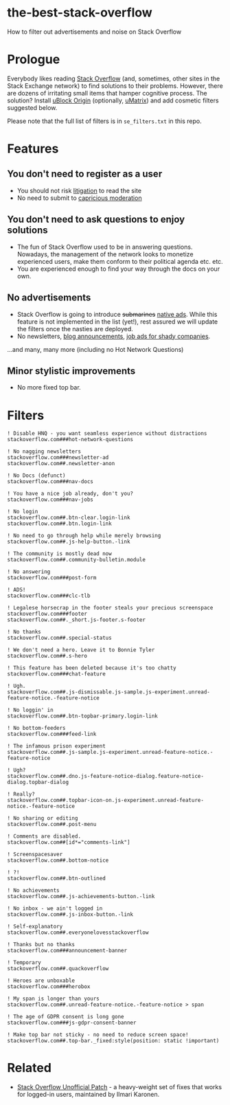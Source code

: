 # the-best-stack-overflow
How to filter out advertisements and noise on Stack Overflow

# Prologue

Everybody likes reading [Stack Overflow](https://stackoverflow.com) (and, sometimes, other sites in the Stack Exchange network) to find solutions to their problems. However, there are dozens of irritating small items that hamper cognitive process. The solution? Install [uBlock Origin](https://github.com/gorhill/uBlock/releases) (optionally, [uMatrix](https://github.com/gorhill/uMatrix/releases)) and add cosmetic filters suggested below.

Please note that the full list of filters is in `se_filters.txt` in this repo.

# Features

## You don't need to register as a user

* You should not risk [litigation](https://meta.stackexchange.com/questions/309746/a-new-2018-update-to-our-terms-of-service-is-here?noredirect=1) to read the site
* No need to submit to [capricious moderation](https://meta.stackoverflow.com/questions/368079/why-was-my-comment-removed-from-this-question?noredirect=1)

## You don't need to ask questions to enjoy solutions

* The fun of Stack Overflow used to be in answering questions. Nowadays, the management of the network looks to monetize experienced users, make them conform to their political agenda etc. etc.
* You are experienced enough to find your way through the docs on your own.

## No advertisements

* Stack Overflow is going to introduce ~~submarines~~ [native ads](https://meta.stackoverflow.com/questions/368378). While this feature is not implemented in the list (yet!), rest assured we will update the filters once the nasties are deployed.
* No newsletters, [blog announcements](https://stackoverflow.blog/2018/04/26/stack-overflow-isnt-very-welcoming-its-time-for-that-to-change/), [job ads for shady companies](https://meta.stackoverflow.com/questions/332037/so-careers-should-stop-accepting-business-from-predatory-employers).

...and many, many more (including no Hot Network Questions)

## Minor stylistic improvements

* No more fixed top bar.

# Filters

```
! Disable HNQ - you want seamless experience without distractions 
stackoverflow.com###hot-network-questions

! No nagging newsletters
stackoverflow.com###newsletter-ad
stackoverflow.com##.newsletter-anon

! No Docs (defunct)
stackoverflow.com###nav-docs

! You have a nice job already, don't you?
stackoverflow.com###nav-jobs

! No login
stackoverflow.com##.btn-clear.login-link
stackoverflow.com##.btn.login-link

! No need to go through help while merely browsing
stackoverflow.com##.js-help-button.-link

! The community is mostly dead now
stackoverflow.com##.community-bulletin.module

! No answering
stackoverflow.com###post-form

! ADS!
stackoverflow.com###clc-tlb

! Legalese horsecrap in the footer steals your precious screenspace
stackoverflow.com###footer
stackoverflow.com##._short.js-footer.s-footer

! No thanks
stackoverflow.com##.special-status

! We don't need a hero. Leave it to Bonnie Tyler
stackoverflow.com##.s-hero

! This feature has been deleted because it's too chatty
stackoverflow.com###chat-feature

! Ugh.
stackoverflow.com##.js-dismissable.js-sample.js-experiment.unread-feature-notice.-feature-notice

! No loggin' in
stackoverflow.com##.btn-topbar-primary.login-link

! No bottom-feeders
stackoverflow.com###feed-link

! The infamous prison experiment
stackoverflow.com##.js-sample.js-experiment.unread-feature-notice.-feature-notice

! Ugh?
stackoverflow.com##.dno.js-feature-notice-dialog.feature-notice-dialog.topbar-dialog

! Really?
stackoverflow.com##.topbar-icon-on.js-experiment.unread-feature-notice.-feature-notice

! No sharing or editing
stackoverflow.com##.post-menu

! Comments are disabled.
stackoverflow.com##[id*="comments-link"]

! Screenspacesaver
stackoverflow.com##.bottom-notice

! ?!
stackoverflow.com##.btn-outlined

! No achievements
stackoverflow.com##.js-achievements-button.-link

! No inbox - we ain't logged in
stackoverflow.com##.js-inbox-button.-link

! Self-explanatory
stackoverflow.com##.everyonelovesstackoverflow

! Thanks but no thanks
stackoverflow.com###announcement-banner

! Temporary
stackoverflow.com##.quackoverflow

! Heroes are unboxable
stackoverflow.com###herobox

! My span is longer than yours
stackoverflow.com##.unread-feature-notice.-feature-notice > span

! The age of GDPR consent is long gone
stackoverflow.com###js-gdpr-consent-banner

! Make top bar not sticky - no need to reduce screen space!
stackoverflow.com##.top-bar._fixed:style(position: static !important)
```

# Related

* [Stack Overflow Unofficial Patch](https://github.com/vyznev/soup) - a heavy-weight set of fixes that works for logged-in users, maintained by Ilmari Karonen.
